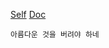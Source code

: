 [Self](https://www.goodjunha.com) [Doc](https://jjunhaa0211.github.io/Developer_Jun/)

```언니네 이발관
아름다운 것을 버려야 하네
```
